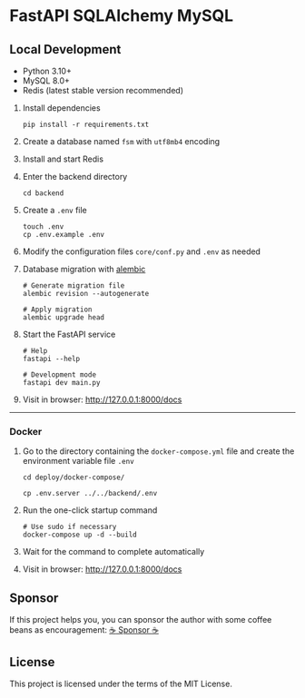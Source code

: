 # FastAPI SQLAlchemy MySQL

## Local Development

* Python 3.10+
* MySQL 8.0+
* Redis (latest stable version recommended)

1. Install dependencies

   ```shell
   pip install -r requirements.txt
   ```

2. Create a database named `fsm` with `utf8mb4` encoding
3. Install and start Redis
4. Enter the backend directory

   ```shell
   cd backend
   ```

5. Create a `.env` file

   ```shell
   touch .env
   cp .env.example .env
   ```

6. Modify the configuration files `core/conf.py` and `.env` as needed
7. Database migration with [alembic](https://alembic.sqlalchemy.org/en/latest/tutorial.html)

    ```shell
    # Generate migration file
    alembic revision --autogenerate
    
    # Apply migration
    alembic upgrade head
    ```

8. Start the FastAPI service

   ```shell
   # Help
   fastapi --help
   
   # Development mode
   fastapi dev main.py
   ```

9. Visit in browser: http://127.0.0.1:8000/docs

---

### Docker

1. Go to the directory containing the `docker-compose.yml` file and create the environment variable file `.env`

   ```shell
   cd deploy/docker-compose/
   
   cp .env.server ../../backend/.env
   ```

2. Run the one-click startup command

   ```shell
   # Use sudo if necessary
   docker-compose up -d --build
   ```

3. Wait for the command to complete automatically
4. Visit in browser: http://127.0.0.1:8000/docs

## Sponsor

If this project helps you, you can sponsor the author with some coffee beans as encouragement: [:coffee: Sponsor :coffee:](https://wu-clan.github.io/sponsor/)

## License

This project is licensed under the terms of the MIT License.
